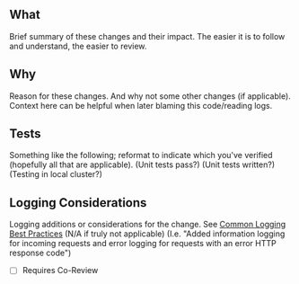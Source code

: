 ## What
Brief summary of these changes and their impact. The easier it is to follow and understand, the easier to review.

## Why
Reason for these changes. And why not some other changes (if applicable). Context here can be helpful when later blaming this code/reading logs.

## Tests
Something like the following; reformat to indicate which you've verified (hopefully all that are applicable).
(Unit tests pass?)
(Unit tests written?)
(Testing in local cluster?)

## Logging Considerations
Logging additions or considerations for the change.
See [Common Logging Best Practices](https://ablcode.visualstudio.com/Allspice/_wiki/wikis/Allspice.wiki/2607/Common-Logging-Best-Practices)
(N/A if truly not applicable)
(I.e. "Added information logging for incoming requests and error logging for requests with an error HTTP response code")

- [ ] Requires Co-Review